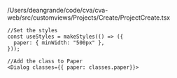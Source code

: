 

/Users/deangrande/code/cva/cva-web/src/customviews/Projects/Create/ProjectCreate.tsx

```tsx
//Set the styles
const useStyles = makeStyles(() => ({
  paper: { minWidth: "500px" },
}));

//Add the class to Paper
<Dialog classes={{ paper: classes.paper}}>


```